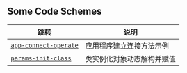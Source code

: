 ## Some Code Schemes

| 跳转 | 说明 |
| --- | --- |
| [`app-connect-operate`](https://github.com/PokeyBoa/python-scripts/tree/master/tools/scheme/app-connect-operate) | 应用程序建立连接方法示例 |
| [`params-init-class`](https://github.com/PokeyBoa/python-scripts/tree/master/tools/scheme/params-init-class) | 类实例化对象动态解构并赋值 |

